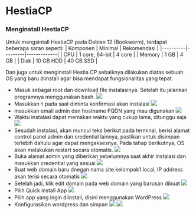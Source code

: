 # HestiaCP

### Menginstall HestiaCP
Untuk mengsintall HestiaCP pada Debian 12 (Bookworm), terdapat beberapa saran seperti:
| Komponen | Minimal | Rekomendasi |
|----------|---------|-------------|
| CPU | 1 core, 64-bit | 4 core |
| Memory | 1 GB | 4 GB |
| Disk | 10 GB HDD | 40 GB SSD |

Dan juga untuk menginstall Hestia CP sebaiknya dilakukan diatas sebuah OS yang baru diinstall agar bisa mendapat fungsionalitas yang tepat.

- Masuk sebagai root dan download file instalasinya. Setelah itu jalankan programnya menggunakan bash.
![](./assets/Screenshot%202024-05-20%20062704.png)
- Masukkan `Y` pada saat diminta konfirmasi akan instalasi
![](./assets/Screenshot%202024-05-20%20062806.png)
- masukkan email admin dan hostname FQDN yang mau digunakan
![](./assets/Screenshot%202024-05-20%20063538.png)
- Waktu instalasi dapat memakan waktu yang cukup lama, ditunggu saja
![](./assets/Screenshot%202024-05-20%20063738.png)
- Sesudah instalasi, akan muncul teks berikut pada terminal, berisi alamat control panel admin dan credential lainnya, pastikan untuk disimpan terlebih dahulu agar dapat mengaksesnya. Pada tahap berikutnya, OS akan melakukan restart secara otomatis. 
![](./assets/censored%20credentials.jpeg)
- Buka alamat admin yang diberikan sebelumnya saat akhir instalasi dan masukkan credential yang sesuai
![](./assets/Screenshot%202024-05-20%20065317.png)
- Buat web domain baru dnegan nama site.kelompok1.local, IP address akan terisi secara otomatis
![](./assets/Screenshot%202024-05-20%20065832.png)
- Setelah jadi, klik edit domain pada web domain yang barusan dibuat
![](./assets/Screenshot%202024-06-02%20220839.png)
- Pilih Quick install App
![](./assets/Screenshot%202024-06-02%20220858.png)
- Pilih app yang ingin diinstall, disini menggunakan WordPress
![](./assets/Screenshot%202024-06-02%20220913.png)
- Konfigurasikan wordpress dan simpan 
![](./assets/Screenshot%202024-06-02%20221048.png)
![](./assets/Screenshot%202024-06-02%20221105.png)
